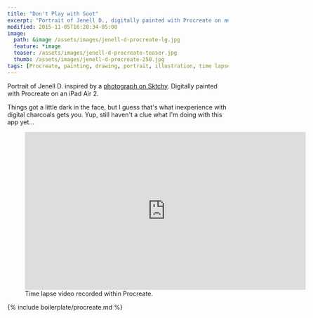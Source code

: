 ```yaml
---
title: "Don't Play with Soot"
excerpt: "Portrait of Jenell D., digitally painted with Procreate on an iPad."
modified: 2015-11-05T16:28:34-05:00
image: 
  path: &image /assets/images/jenell-d-procreate-lg.jpg
  feature: *image
  teaser: /assets/images/jenell-d-procreate-teaser.jpg
  thumb: /assets/images/jenell-d-procreate-250.jpg
tags: [Procreate, painting, drawing, portrait, illustration, time lapse, Sktchy, black and white]
---
```


Portrait of Jenell D. inspired by a [photograph on Sktchy](http://sktchy.com/7i99Kc). Digitally painted with Procreate on an iPad Air 2. 

Things got a little dark in the face, but I guess that's what inexperience with digital charcoals gets you. Yup, still haven't a clue what I'm doing with this app yet...

<figure>
  <iframe width="640" height="360" src="https://www.youtube-nocookie.com/embed/A7ZlCZt9SoQ?controls=0&amp;showinfo=0" frameborder="0" allowfullscreen></iframe>
  <figcaption>Time lapse video recorded within Procreate.</figcaption>
</figure>

{% include boilerplate/procreate.md %}
